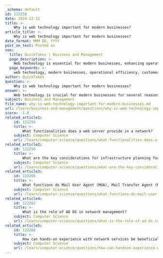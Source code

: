 ```yaml
---
_schema: default
id: 122258
date: 2024-12-12
title: >-
    Why is web technology important for modern businesses?
article_title: >-
    Why is web technology important for modern businesses?
date_format: MMM DD, YYYY
post_on_text: Posted on
seo:
  title: QuickTakes | Business and Management
  page_description: >-
    Web technology is essential for modern businesses, enhancing operational efficiency, customer engagement, data analysis, and innovation, while providing cost savings and global reach.
  page_keywords: >-
    web technology, modern businesses, operational efficiency, customer engagement, data analysis, innovation, competitive advantage, cost savings, global reach, collaboration, adaptability, digital transformation
author: QuickTakes
question: >-
    Why is web technology important for modern businesses?
answer: >-
    Web technology is crucial for modern businesses for several reasons, fundamentally transforming how they operate, engage with customers, and innovate. Here are some key points highlighting its importance:\n\n1. **Streamlined Processes**: Web technology enables businesses to automate and streamline various processes, enhancing operational efficiency. Automation tools and cloud computing solutions allow companies to reduce manual tasks, leading to increased productivity and reduced operational costs.\n\n2. **Enhanced Customer Engagement**: Through web development, businesses can create interactive and user-friendly platforms that improve customer experiences. This includes e-commerce websites, customer service portals, and mobile applications that facilitate better communication and engagement with customers.\n\n3. **Data Collection and Analysis**: Web technologies allow businesses to collect and analyze vast amounts of data. This capability enables informed decision-making regarding marketing strategies, product development, and customer service improvements. Companies can leverage data analytics tools to understand customer behavior and preferences, leading to more targeted marketing efforts.\n\n4. **Innovation and Competitive Edge**: The rapid evolution of web technologies fosters innovation. Businesses that adopt emerging technologies, such as artificial intelligence and machine learning, can develop new products and services that meet changing customer needs, thereby gaining a competitive advantage in the marketplace.\n\n5. **Cost Savings**: Utilizing web services can lead to significant cost savings. By integrating applications and data through standardized protocols like HTTP, SOAP, or REST, businesses can reduce the costs associated with communication, travel, and operations. This interoperability allows for more efficient resource allocation and management.\n\n6. **Global Reach**: Web technology provides businesses with the ability to reach a global audience. Companies can market their products and services online, breaking geographical barriers and expanding their customer base significantly.\n\n7. **Collaboration and Knowledge Sharing**: Web technologies facilitate better collaboration among teams and departments. Tools that support remote work and communication enhance knowledge sharing and idea generation, which are essential for innovation and problem-solving.\n\n8. **Adaptability to Market Changes**: In a fast-paced digital world, businesses must be agile and adaptable. Web technologies enable companies to quickly respond to market changes, customer feedback, and emerging trends, ensuring they remain relevant and competitive.\n\nIn summary, web technology is integral to modern business operations, driving efficiency, enhancing customer experiences, and fostering innovation. Companies that effectively leverage these technologies are better positioned to thrive in today's digital landscape.
subject: Business and Management
file_name: why-is-web-technology-important-for-modern-businesses.md
url: /learn/business-and-management/questions/why-is-web-technology-important-for-modern-businesses
score: -1.0
related_article1:
    id: 122254
    title: >-
        What functionalities does a web server provide in a network?
    subject: Computer Science
    url: /learn/computer-science/questions/what-functionalities-does-a-web-server-provide-in-a-network
related_article2:
    id: 122256
    title: >-
        What are the key considerations for infrastructure planning for web services?
    subject: Computer Science
    url: /learn/computer-science/questions/what-are-the-key-considerations-for-infrastructure-planning-for-web-services
related_article3:
    id: 122265
    title: >-
        What functions do Mail User Agent (MUA), Mail Transfer Agent (MTA), and Mail Delivery Agent (MDA) serve in email systems?
    subject: Computer Science
    url: /learn/computer-science/questions/what-functions-do-mail-user-agent-mua-mail-transfer-agent-mta-and-mail-delivery-agent-mda-serve-in-email-systems
related_article4:
    id: 122262
    title: >-
        What is the role of AD DS in network management?
    subject: Computer Science
    url: /learn/computer-science/questions/what-is-the-role-of-ad-ds-in-network-management
related_article5:
    id: 122268
    title: >-
        How can hands-on experience with network services be beneficial for IT professionals?
    subject: Computer Science
    url: /learn/computer-science/questions/how-can-handson-experience-with-network-services-be-beneficial-for-it-professionals
---
```


&nbsp;